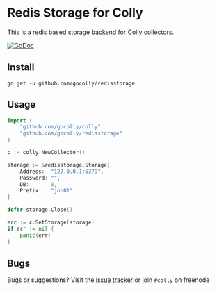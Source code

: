 # Redis Storage for Colly

This is a redis based storage backend for [Colly](https://github.com/gocolly/colly) collectors.

[![GoDoc](https://godoc.org/github.com/gocolly/redisstorage?status.svg)](https://godoc.org/github.com/gocolly/redisstorage)

## Install

```
go get -u github.com/gocolly/redisstorage
```


## Usage

```go
import (
	"github.com/gocolly/colly"
	"github.com/gocolly/redisstorage"
)
```


```go
c := colly.NewCollector()

storage := &redisstorage.Storage{
    Address:  "127.0.0.1:6379",
    Password: "",
    DB:       0,
    Prefix:   "job01",
}

defer storage.Close()

err := c.SetStorage(storage)
if err != nil {
    panic(err)
}
```


## Bugs

Bugs or suggestions? Visit the [issue tracker](https://github.com/gocolly/redisstorage/issues) or join `#colly` on freenode
